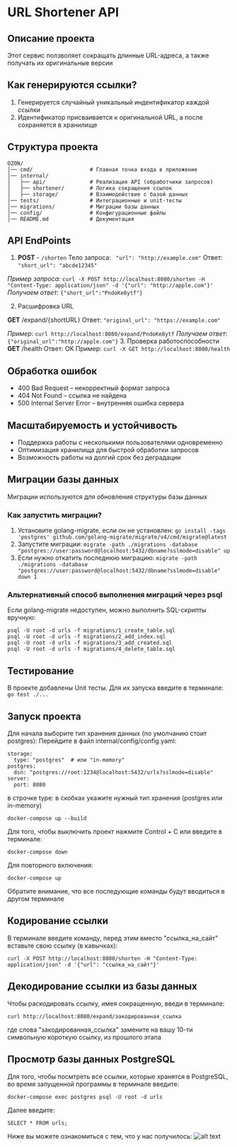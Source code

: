 # URL Shortener API

## Описание проекта
Этот сервис ползволяет сокращать длинные URL-адреса, а также получать их оригинальные версии

## Как генерируются ссылки?
1. Генерируется случайный уникальный индентификатор каждой ссылки
2. Идентификатор присваивается к оригинальной URL, а после сохраняется в хранилище 

## Структура проекта
```
OZON/
│── cmd/                  # Главная точка входа в приложение
│── internal/
│   ├── api/              # Реализация API (обработчики запросов)
│   ├── shortener/        # Логика сокращения ссылок
│   ├── storage/          # Взаимодействие с базой данных
│── tests/                # Интеграционные и unit-тесты
│── migrations/           # Миграции базы данных
│── config/               # Конфигурационные файлы
│── README.md             # Документация
```

## API EndPoints

1. **POST** - ```/shorten```
Тело запроса: ``` "url": "http://example.com"```
Ответ: ```"short_url": "abcde12345"```

*Пример запроса:* 
``` curl -X POST http://localhost:8080/shorten -H "Content-Type: application/json" -d '{"url": "http://apple.com"}' ```
*Получаем ответ:*
```{"short_url":"PndoKe8ytf"}```

2. Расшифровка URL

**GET** /expand/{shortURL}
Ответ:  ```"original_url": "https://example.com"```

*Пример*: ```curl http://localhost:8080/expand/PndoKe8ytf```
*Получаем ответ*: ```{"original_url":"http://apple.com"}```
3. Проверка работоспособности
**GET** /health
Ответ: OK
Пример: ```curl -X GET http://localhost:8080/health```

## Обработка ошибок
 - 400 Bad Request – некорректный формат запроса
 - 404 Not Found – ссылка не найдена
 - 500 Internal Server Error – внутренняя ошибка сервера
## Масштабируемость и устойчивость

- Поддержка работы с несколькими пользователями одновременно
- Оптимизация хранилища для быстрой обработки запросов
- Возможность работы на долгий срок без деградации

## Миграции базы данных
Миграции используются для обновления структуры базы данных
### Как запустить миграции?
1. Установите golang-migrate, если он не установлен:
```go install -tags 'postgres' github.com/golang-migrate/migrate/v4/cmd/migrate@latest```
2. Запустите миграции:
```migrate -path ./migrations -database "postgres://user:password@localhost:5432/dbname?sslmode=disable" up```
3. Если нужно откатить последнюю миграцию:
```migrate -path ./migrations -database "postgres://user:password@localhost:5432/dbname?sslmode=disable" down 1```
### Альтернативный способ выполнения миграций через psql
Если golang-migrate недоступен, можно выполнить SQL-скрипты вручную:
```
psql -U root -d urls -f migrations/1_create_table.sql
psql -U root -d urls -f migrations/2_add_index.sql
psql -U root -d urls -f migrations/3_add_created.sql
psql -U root -d urls -f migrations/4_delete_table.sql
```
## Тестирование
В проекте добавлены Unit тесты. Для их запуска введите в терминале: ```go test ./...```

## Запуск проекта
Для начала выборите тип хранения данных (по умолчанию стоит postgres):
Перейдите в файл internal/config/config.yaml:

```
storage:
  type: "postgres"  # или "in-memory"
postgres:
  dsn: "postgres://root:1234@localhost:5432/urls?sslmode=disable"
server:
  port: 8080
```

в строчке type: в скобках укажите нужный тип хранения (postgres или in-memory)
```
docker-compose up --build
```
Для того, чтобы выключить проект нажмите Control + C или введите в терминале: 
```
docker-compose down
```
Для повторного включения:
```
docker-compose up
```
Обратите внимание, что все последующие команды будут вводиться в другом терминале

## Кодирование ссылки
В терминале введите команду, перед этим вместо "ссылка_на_сайт" вставьте свою ссылку (в кавычках):
```
curl -X POST http://localhost:8080/shorten -H "Content-Type: application/json" -d '{"url": "ссылка_на_сайт"}'
```

## Декодирование ссылки из базы данных
Чтобы раскодировать ссылку, имея сокращенную, введи в терминале:
```
curl http://localhost:8080/expand/закодированная_ссылка
```
где слова "закодированная_ссылка" замените на вашу 10-ти символьную короткую ссылку, из прошлого этапа

## Просмотр базы данных PostgreSQL
Для того, чтобы посмтреть все ссылки, которые хранятся в PostgreSQL, во время запущенной программы в терминале введите:
```
docker-compose exec postgres psql -U root -d urls
```
Далее введите:
```
SELECT * FROM urls;
```

Ниже вы можете ознакомиться с тем, что у нас получилось:
![alt text](image.png)

